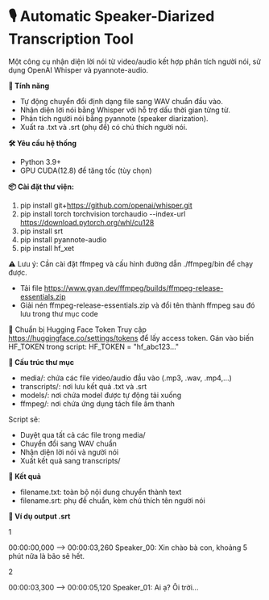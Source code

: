 # 🎙️ Automatic Speaker-Diarized Transcription Tool

Một công cụ nhận diện lời nói từ video/audio kết hợp phân tích người nói, sử dụng OpenAI Whisper và pyannote-audio.

**🚀 Tính năng**
- Tự động chuyển đổi định dạng file sang WAV chuẩn đầu vào.
- Nhận diện lời nói bằng Whisper với hỗ trợ dấu thời gian từng từ.
- Phân tích người nói bằng pyannote (speaker diarization).
- Xuất ra .txt và .srt (phụ đề) có chú thích người nói.

**🛠️ Yêu cầu hệ thống**
- Python 3.9+
- GPU CUDA(12.8) để tăng tốc (tùy chọn)

**📦 Cài đặt thư viện:**
1. pip install git+https://github.com/openai/whisper.git
2. pip install torch torchvision torchaudio --index-url https://download.pytorch.org/whl/cu128
3. pip install srt
4. pip install pyannote-audio
5. pip install hf_xet

⚠️ Lưu ý: Cần cài đặt ffmpeg và cấu hình đường dẫn ./ffmpeg/bin để chạy được.
- Tải file https://www.gyan.dev/ffmpeg/builds/ffmpeg-release-essentials.zip
- Giải nén ffmpeg-release-essentials.zip và đổi tên thành ffmpeg sau đó lưu trong thư mục code

🔑 Chuẩn bị Hugging Face Token
Truy cập https://huggingface.co/settings/tokens để lấy access token. Gán vào biến HF_TOKEN trong script:
HF_TOKEN = "hf_abc123..." 


**📁 Cấu trúc thư mục**
- media/: chứa các file video/audio đầu vào (.mp3, .wav, .mp4,...)
- transcripts/: nơi lưu kết quả .txt và .srt
- models/: nơi chứa model được tự động tải xuống
- ffmpeg/: nơi chứa ứng dụng tách file âm thanh

Script sẽ:
- Duyệt qua tất cả các file trong media/
- Chuyển đổi sang WAV chuẩn
- Nhận diện lời nói và người nói
- Xuất kết quả sang transcripts/

**📄 Kết quả**

- filename.txt: toàn bộ nội dung chuyển thành text
- filename.srt: phụ đề chuẩn, kèm chú thích tên người nói

**💬 Ví dụ output .srt**

1

00:00:00,000 --> 00:00:03,260
Speaker_00: Xin chào bà con, khoảng 5 phút nữa là bão sẽ hết.

2

00:00:03,300 --> 00:00:05,120
Speaker_01: Ai ạ? Ôi trời...




